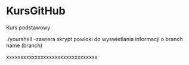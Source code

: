 # KursGitHub
Kurs podstawowy

./yourshell -zawiera skrypt powloki do wyswietlania informacji o branch name (branch)






xxxxxxxxxxxxxxxxxxxxxxxxxxxxxxxx
